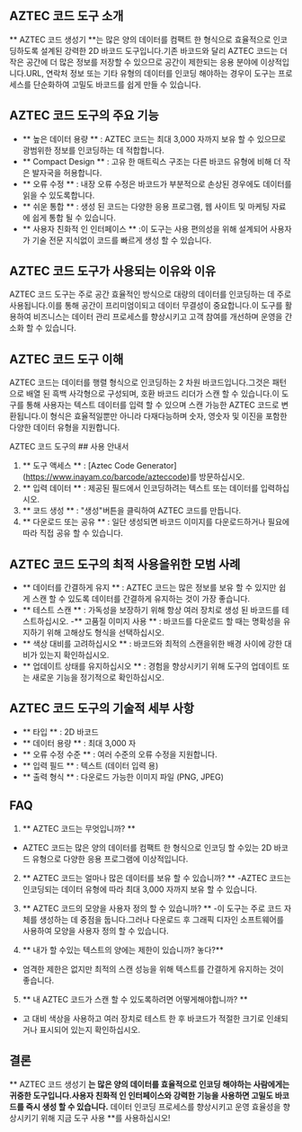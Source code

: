 ## AZTEC 코드 도구 소개

** AZTEC 코드 생성기 **는 많은 양의 데이터를 컴팩트 한 형식으로 효율적으로 인코딩하도록 설계된 강력한 2D 바코드 도구입니다.기존 바코드와 달리 AZTEC 코드는 더 작은 공간에 더 많은 정보를 저장할 수 있으므로 공간이 제한되는 응용 분야에 이상적입니다.URL, 연락처 정보 또는 기타 유형의 데이터를 인코딩 해야하는 경우이 도구는 프로세스를 단순화하여 고밀도 바코드를 쉽게 만들 수 있습니다.

## AZTEC 코드 도구의 주요 기능

- ** 높은 데이터 용량 ** : AZTEC 코드는 최대 3,000 자까지 보유 할 수 있으므로 광범위한 정보를 인코딩하는 데 적합합니다.
- ** Compact Design ** : 고유 한 매트릭스 구조는 다른 바코드 유형에 비해 더 작은 발자국을 허용합니다.
- ** 오류 수정 ** : 내장 오류 수정은 바코드가 부분적으로 손상된 경우에도 데이터를 읽을 수 있도록합니다.
- ** 쉬운 통합 ** : 생성 된 코드는 다양한 응용 프로그램, 웹 사이트 및 마케팅 자료에 쉽게 통합 될 수 있습니다.
- ** 사용자 친화적 인 인터페이스 ** :이 도구는 사용 편의성을 위해 설계되어 사용자가 기술 전문 지식없이 코드를 빠르게 생성 할 수 있습니다.

## AZTEC 코드 도구가 사용되는 이유와 이유

AZTEC 코드 도구는 주로 공간 효율적인 방식으로 대량의 데이터를 인코딩하는 데 주로 사용됩니다.이를 통해 공간이 프리미엄이되고 데이터 무결성이 중요합니다.이 도구를 활용하여 비즈니스는 데이터 관리 프로세스를 향상시키고 고객 참여를 개선하며 운영을 간소화 할 수 있습니다.

## AZTEC 코드 도구 이해

AZTEC 코드는 데이터를 행렬 형식으로 인코딩하는 2 차원 바코드입니다.그것은 패턴으로 배열 된 흑백 사각형으로 구성되며, 호환 바코드 리더가 스캔 할 수 있습니다.이 도구를 통해 사용자는 텍스트 데이터를 입력 할 수 있으며 스캔 가능한 AZTEC 코드로 변환됩니다.이 형식은 효율적일뿐만 아니라 다재다능하며 숫자, 영숫자 및 이진을 포함한 다양한 데이터 유형을 지원합니다.

AZTEC 코드 도구의 ## 사용 안내서

1. ** 도구 액세스 ** : [Aztec Code Generator] (https://www.inayam.co/barcode/azteccode)를 방문하십시오.
2. ** 입력 데이터 ** : 제공된 필드에서 인코딩하려는 텍스트 또는 데이터를 입력하십시오.
3. ** 코드 생성 ** : "생성"버튼을 클릭하여 AZTEC 코드를 만듭니다.
4. ** 다운로드 또는 공유 ** : 일단 생성되면 바코드 이미지를 다운로드하거나 필요에 따라 직접 공유 할 수 있습니다.

## AZTEC 코드 도구의 최적 사용을위한 모범 사례

- ** 데이터를 간결하게 유지 ** : AZTEC 코드는 많은 정보를 보유 할 수 있지만 쉽게 스캔 할 수 있도록 데이터를 간결하게 유지하는 것이 가장 좋습니다.
- ** 테스트 스캔 ** : 가독성을 보장하기 위해 항상 여러 장치로 생성 된 바코드를 테스트하십시오.
-** 고품질 이미지 사용 ** : 바코드를 다운로드 할 때는 명확성을 유지하기 위해 고해상도 형식을 선택하십시오.
- ** 색상 대비를 고려하십시오 ** : 바코드와 최적의 스캔을위한 배경 사이에 강한 대비가 있는지 확인하십시오.
- ** 업데이트 상태를 유지하십시오 ** : 경험을 향상시키기 위해 도구의 업데이트 또는 새로운 기능을 정기적으로 확인하십시오.

## AZTEC 코드 도구의 기술적 세부 사항

- ** 타입 ** : 2D 바코드
- ** 데이터 용량 ** : 최대 3,000 자
- ** 오류 수정 수준 ** : 여러 수준의 오류 수정을 지원합니다.
- ** 입력 필드 ** : 텍스트 (데이터 입력 용)
- ** 출력 형식 ** : 다운로드 가능한 이미지 파일 (PNG, JPEG)

## FAQ

1. ** AZTEC 코드는 무엇입니까? **
- AZTEC 코드는 많은 양의 데이터를 컴팩트 한 형식으로 인코딩 할 수있는 2D 바코드 유형으로 다양한 응용 프로그램에 이상적입니다.

2. ** AZTEC 코드는 얼마나 많은 데이터를 보유 할 수 있습니까? **
-AZTEC 코드는 인코딩되는 데이터 유형에 따라 최대 3,000 자까지 보유 할 수 있습니다.

3. ** AZTEC 코드의 모양을 사용자 정의 할 수 있습니까? **
-이 도구는 주로 코드 자체를 생성하는 데 중점을 둡니다.그러나 다운로드 후 그래픽 디자인 소프트웨어를 사용하여 모양을 사용자 정의 할 수 있습니다.

4. ** 내가 할 수있는 텍스트의 양에는 제한이 있습니까? 놓다?**
- 엄격한 제한은 없지만 최적의 스캔 성능을 위해 텍스트를 간결하게 유지하는 것이 좋습니다.

5. ** 내 AZTEC 코드가 스캔 할 수 있도록하려면 어떻게해야합니까? **
- 고 대비 색상을 사용하고 여러 장치로 테스트 한 후 바코드가 적절한 크기로 인쇄되거나 표시되어 있는지 확인하십시오.

## 결론

** AZTEC 코드 생성기 **는 많은 양의 데이터를 효율적으로 인코딩 해야하는 사람에게는 귀중한 도구입니다.사용자 친화적 인 인터페이스와 강력한 기능을 사용하면 고밀도 바코드를 즉시 생성 할 수 있습니다.** 데이터 인코딩 프로세스를 향상시키고 운영 효율성을 향상시키기 위해 지금 도구 사용 **를 사용하십시오!
